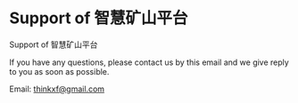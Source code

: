 # Support of 智慧矿山平台
Support of 智慧矿山平台

If you have any questions, please contact us by this email and we give reply to you as soon as possible.

Email: thinkxf@gmail.com
